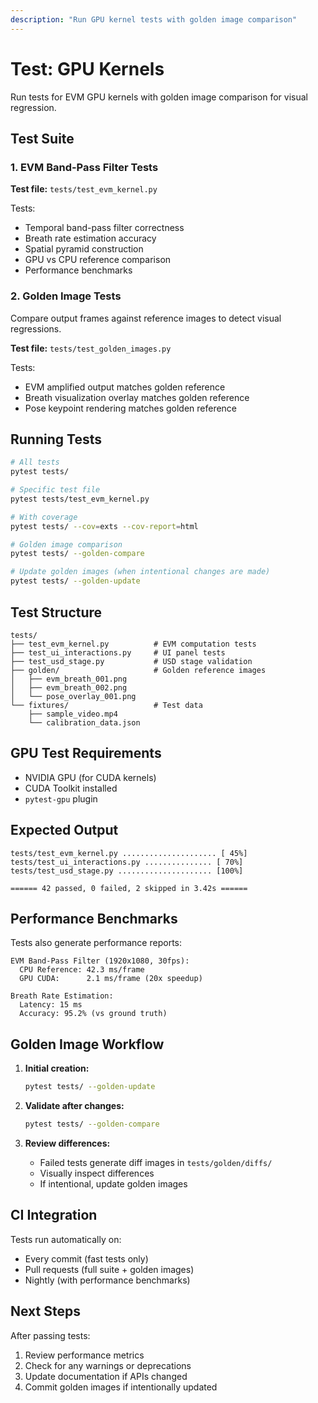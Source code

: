 ```yaml
---
description: "Run GPU kernel tests with golden image comparison"
---
```


# Test: GPU Kernels

Run tests for EVM GPU kernels with golden image comparison for visual regression.

## Test Suite

### 1. EVM Band-Pass Filter Tests

**Test file:** `tests/test_evm_kernel.py`

Tests:
- Temporal band-pass filter correctness
- Breath rate estimation accuracy
- Spatial pyramid construction
- GPU vs CPU reference comparison
- Performance benchmarks

### 2. Golden Image Tests

Compare output frames against reference images to detect visual regressions.

**Test file:** `tests/test_golden_images.py`

Tests:
- EVM amplified output matches golden reference
- Breath visualization overlay matches golden reference
- Pose keypoint rendering matches golden reference

## Running Tests

```bash
# All tests
pytest tests/

# Specific test file
pytest tests/test_evm_kernel.py

# With coverage
pytest tests/ --cov=exts --cov-report=html

# Golden image comparison
pytest tests/ --golden-compare

# Update golden images (when intentional changes are made)
pytest tests/ --golden-update
```

## Test Structure

```
tests/
├── test_evm_kernel.py          # EVM computation tests
├── test_ui_interactions.py     # UI panel tests
├── test_usd_stage.py           # USD stage validation
├── golden/                     # Golden reference images
│   ├── evm_breath_001.png
│   ├── evm_breath_002.png
│   └── pose_overlay_001.png
└── fixtures/                   # Test data
    ├── sample_video.mp4
    └── calibration_data.json
```

## GPU Test Requirements

- NVIDIA GPU (for CUDA kernels)
- CUDA Toolkit installed
- `pytest-gpu` plugin

## Expected Output

```
tests/test_evm_kernel.py ..................... [ 45%]
tests/test_ui_interactions.py ............... [ 70%]
tests/test_usd_stage.py ..................... [100%]

====== 42 passed, 0 failed, 2 skipped in 3.42s ======
```

## Performance Benchmarks

Tests also generate performance reports:

```
EVM Band-Pass Filter (1920x1080, 30fps):
  CPU Reference: 42.3 ms/frame
  GPU CUDA:      2.1 ms/frame (20x speedup)

Breath Rate Estimation:
  Latency: 15 ms
  Accuracy: 95.2% (vs ground truth)
```

## Golden Image Workflow

1. **Initial creation:**
   ```bash
   pytest tests/ --golden-update
   ```

2. **Validate after changes:**
   ```bash
   pytest tests/ --golden-compare
   ```

3. **Review differences:**
   - Failed tests generate diff images in `tests/golden/diffs/`
   - Visually inspect differences
   - If intentional, update golden images

## CI Integration

Tests run automatically on:
- Every commit (fast tests only)
- Pull requests (full suite + golden images)
- Nightly (with performance benchmarks)

## Next Steps

After passing tests:
1. Review performance metrics
2. Check for any warnings or deprecations
3. Update documentation if APIs changed
4. Commit golden images if intentionally updated
